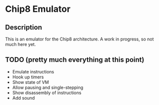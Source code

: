 # Chip8 Emulator

## Description
This is an emulator for the Chip8 architecture. A work in progress, so not much here yet.

## TODO (pretty much everything at this point)
* Emulate instructions
* Hook up timers
* Show state of VM
* Allow pausing and single-stepping
* Show disassembly of instructions
* Add sound
